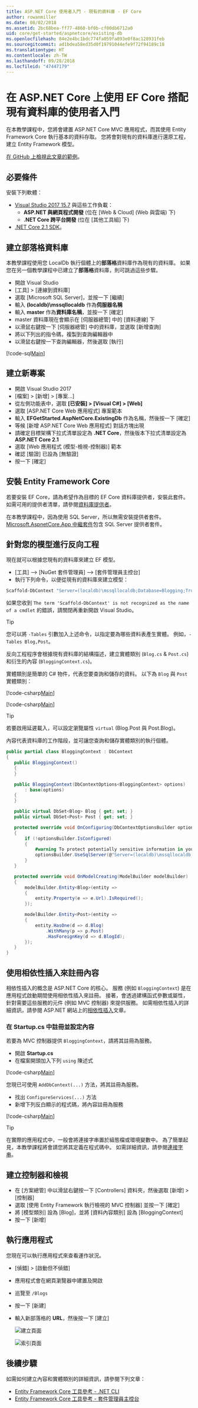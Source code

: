 ```yaml
---
title: ASP.NET Core 使用者入門 - 現有的資料庫 - EF Core
author: rowanmiller
ms.date: 08/02/2018
ms.assetid: 2bc68bea-ff77-4860-bf0b-cf00db6712a0
uid: core/get-started/aspnetcore/existing-db
ms.openlocfilehash: 84e2e4bc1bdc774fa059fa893e0f8ac128931feb
ms.sourcegitcommit: ad1bdea58ed35d0f19791044efe9f72f94189c18
ms.translationtype: HT
ms.contentlocale: zh-TW
ms.lasthandoff: 09/28/2018
ms.locfileid: "47447179"
---
```

# <a name="getting-started-with-ef-core-on-aspnet-core-with-an-existing-database"></a>在 ASP.NET Core 上使用 EF Core 搭配現有資料庫的使用者入門

在本教學課程中，您將會建置 ASP.NET Core MVC 應用程式，而其使用 Entity Framework Core 執行基本的資料存取。 您將會對現有的資料庫進行還原工程，建立 Entity Framework 模型。

[在 GitHub 上檢視此文章的範例](https://github.com/aspnet/EntityFramework.Docs/tree/master/samples/core/GetStarted/AspNetCore/EFGetStarted.AspNetCore.ExistingDb)。

## <a name="prerequisites"></a>必要條件

安裝下列軟體：

* [Visual Studio 2017 15.7](https://www.visualstudio.com/downloads/) 與這些工作負載：
  * **ASP.NET 與網頁程式開發** (位在 [Web & Cloud] \(Web 與雲端) 下)
  * **.NET Core 跨平台開發** (位在 [其他工具組] 下)
* [.NET Core 2.1 SDK](https://www.microsoft.com/net/download/core)。

## <a name="create-blogging-database"></a>建立部落格資料庫

本教學課程使用您 LocalDb 執行個體上的**部落格**資料庫作為現有的資料庫。 如果您在另一個教學課程中已建立了**部落格**資料庫，則可跳過這些步驟。

* 開啟 Visual Studio
* [工具] > [連線到資料庫]
* 選取 [Microsoft SQL Server]，並按一下 [繼續]
* 輸入 **(localdb)\mssqllocaldb** 作為**伺服器名稱**
* 輸入 **master** 作為**資料庫名稱**，並按一下 [確定]
* master 資料庫現在會顯示在 [伺服器總管] 中的 [資料連線] 下
* 以滑鼠右鍵按一下 [伺服器總管] 中的資料庫，並選取 [新增查詢]
* 將以下列出的指令碼，複製到查詢編輯器中
* 以滑鼠右鍵按一下查詢編輯器，然後選取 [執行]

[!code-sql[Main](../_shared/create-blogging-database-script.sql)]

## <a name="create-a-new-project"></a>建立新專案

* 開啟 Visual Studio 2017
* [檔案] > [新增] > [專案...]
* 從左側功能表中，選取 **[已安裝] > [Visual C#] > [Web]**
* 選取 [ASP.NET Core Web 應用程式] 專案範本
* 輸入 **EFGetStarted.AspNetCore.ExistingDb** 作為名稱，然後按一下 [確定]
* 等候 [新增 ASP.NET Core Web 應用程式] 對話方塊出現
* 請確定目標架構下拉式清單設定為 **.NET Core**，然後版本下拉式清單設定為 **ASP.NET Core 2.1**
* 選取 [Web 應用程式 (模型-檢視-控制器)] 範本
* 確認 [驗證] 已設為 [無驗證]
* 按一下 [確定] 

## <a name="install-entity-framework-core"></a>安裝 Entity Framework Core

若要安裝 EF Core，請為希望作為目標的 EF Core 資料庫提供者，安裝此套件。 如需可用的提供者清單，請參閱[資料庫提供者](../../providers/index.md)。 

在本教學課程中，因為使用 SQL Server，所以無需安裝提供者套件。 [Microsoft.AspnetCore.App 中繼套件](https://docs.microsoft.com/en-us/aspnet/core/fundamentals/metapackage-app?view=aspnetcore-2.1)包含 SQL Server 提供者套件。

## <a name="reverse-engineer-your-model"></a>針對您的模型進行反向工程

現在就可以根據您現有的資料庫來建立 EF 模型。

* [工具] –> [NuGet 套件管理員] –> [套件管理員主控台]
* 執行下列命令，以便從現有的資料庫來建立模型：

``` powershell
Scaffold-DbContext "Server=(localdb)\mssqllocaldb;Database=Blogging;Trusted_Connection=True;" Microsoft.EntityFrameworkCore.SqlServer -OutputDir Models
```

如果您收到 `The term 'Scaffold-DbContext' is not recognized as the name of a cmdlet` 的錯誤，請關閉再重新開啟 Visual Studio。

> [!TIP]  
> 您可以將 `-Tables` 引數加入上述命令，以指定要為哪些資料表產生實體。 例如，`-Tables Blog,Post`。

反向工程程序會根據現有資料庫的結構描述，建立實體類別 (`Blog.cs` & `Post.cs`) 和衍生的內容 (`BloggingContext.cs`)。

 實體類別是簡單的 C# 物件，代表您要查詢和儲存的資料。 以下為 `Blog` 與 `Post` 實體類別：

 [!code-csharp[Main](../../../../samples/core/GetStarted/AspNetCore/EFGetStarted.AspNetCore.ExistingDb/Models/Blog.cs)]

[!code-csharp[Main](../../../../samples/core/GetStarted/AspNetCore/EFGetStarted.AspNetCore.ExistingDb/Models/Post.cs)]

> [!TIP]  
> 若要啟用延遲載入，可以設定瀏覽屬性 `virtual` (Blog.Post 與 Post.Blog)。

 內容代表資料庫的工作階段，並可讓您查詢和儲存實體類別的執行個體。

<!-- Static code listing, rather than a linked file, because the tutorial modifies the context file heavily -->
 ``` csharp
public partial class BloggingContext : DbContext
{
    public BloggingContext()
    {
    }

    public BloggingContext(DbContextOptions<BloggingContext> options)
        : base(options)
    {
    }

    public virtual DbSet<Blog> Blog { get; set; }
    public virtual DbSet<Post> Post { get; set; }

    protected override void OnConfiguring(DbContextOptionsBuilder optionsBuilder)
    {
        if (!optionsBuilder.IsConfigured)
        {
            #warning To protect potentially sensitive information in your connection string, you should move it out of source code. See http://go.microsoft.com/fwlink/?LinkId=723263 for guidance on storing connection strings.
            optionsBuilder.UseSqlServer(@"Server=(localdb)\mssqllocaldb;Database=Blogging;Trusted_Connection=True;");
        }
    }

    protected override void OnModelCreating(ModelBuilder modelBuilder)
    {
        modelBuilder.Entity<Blog>(entity =>
        {
            entity.Property(e => e.Url).IsRequired();
        });

        modelBuilder.Entity<Post>(entity =>
        {
            entity.HasOne(d => d.Blog)
                .WithMany(p => p.Post)
                .HasForeignKey(d => d.BlogId);
        });
    }
}
```

## <a name="register-your-context-with-dependency-injection"></a>使用相依性插入來註冊內容

相依性插入的概念是 ASP.NET Core 的核心。 服務 (例如 `BloggingContext`) 是在應用程式啟動期間使用相依性插入來註冊。 接著，會透過建構函式參數或屬性，針對需要這些服務的元件 (例如 MVC 控制器) 來提供服務。 如需相依性插入的詳細資訊，請參閱 ASP.NET 網站上的[相依性插入](http://docs.asp.net/en/latest/fundamentals/dependency-injection.html)文章。

### <a name="register-and-configure-your-context-in-startupcs"></a>在 Startup.cs 中註冊並設定內容

若要為 MVC 控制器提供 `BloggingContext`，請將其註冊為服務。

* 開啟 **Startup.cs**
* 在檔案開頭加入下列 `using` 陳述式

[!code-csharp[Main](../../../../samples/core/GetStarted/AspNetCore/EFGetStarted.AspNetCore.ExistingDb/Startup.cs#AddedUsings)]

您現已可使用 `AddDbContext(...)` 方法，將其註冊為服務。
* 找出 `ConfigureServices(...)` 方法
* 新增下列反白顯示的程式碼，將內容註冊為服務

[!code-csharp[Main](../../../../samples/core/GetStarted/AspNetCore/EFGetStarted.AspNetCore.ExistingDb/Startup.cs?name=ConfigureServices&highlight=14-15)]

> [!TIP]  
> 在實際的應用程式中，一般會將連接字串置於組態檔或環境變數中。 為了簡單起見，本教學課程將會請您將其定義在程式碼中。 如需詳細資訊，請參閱[連接字串](../../miscellaneous/connection-strings.md)。

## <a name="create-a-controller-and-views"></a>建立控制器和檢視

* 在 [方案總管] 中以滑鼠右鍵按一下 [Controllers] 資料夾，然後選取 [新增] > [控制器]
* 選取 [使用 Entity Framework 執行檢視的 MVC 控制器] 並按一下 [確定]
* 將 [模型類別] 設為 [Blog]，並將 [資料內容類別] 設為 [BloggingContext]
* 按一下 [新增]

## <a name="run-the-application"></a>執行應用程式

您現在可以執行應用程式來查看運作狀況。

* [偵錯] > [啟動但不偵錯]
* 應用程式會在網頁瀏覽器中建置及開啟
* 巡覽至 `/Blogs`
* 按一下 [新建]
* 輸入新部落格的 **URL**，然後按一下 [建立]

  ![建立頁面](_static/create.png)

  ![索引頁面](_static/index-existing-db.png)

## <a name="next-steps"></a>後續步驟

如需如何建立內容和實體類別的詳細資訊，請參閱下列文章：
* [Entity Framework Core 工具參考 - .NET CLI](xref:core/miscellaneous/cli/dotnet#dotnet-ef-dbcontext-scaffold)
* [Entity Framework Core 工具參考 - 套件管理員主控台](xref:core/miscellaneous/cli/powershell#scaffold-dbcontext)